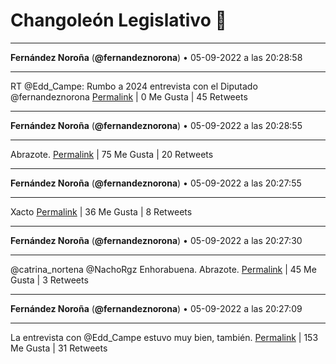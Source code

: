 # Changoleón Legislativo 🙈
*****
**Fernández Noroña** (**@fernandeznorona**) • 05-09-2022 a las 20:28:58
*****
RT @Edd_Campe: Rumbo a 2024 entrevista con el Diputado @fernandeznorona
[Permalink](https://twitter.com/fernandeznorona/status/1567006921151897600) | 0 Me Gusta | 45 Retweets
*****
**Fernández Noroña** (**@fernandeznorona**) • 05-09-2022 a las 20:28:55
*****
Abrazote.
[Permalink](https://twitter.com/fernandeznorona/status/1567006909479133186) | 75 Me Gusta | 20 Retweets
*****
**Fernández Noroña** (**@fernandeznorona**) • 05-09-2022 a las 20:27:55
*****
Xacto
[Permalink](https://twitter.com/fernandeznorona/status/1567006656717799427) | 36 Me Gusta | 8 Retweets
*****
**Fernández Noroña** (**@fernandeznorona**) • 05-09-2022 a las 20:27:30
*****
@catrina_nortena @NachoRgz Enhorabuena. Abrazote.
[Permalink](https://twitter.com/fernandeznorona/status/1567006552850137090) | 45 Me Gusta | 3 Retweets
*****
**Fernández Noroña** (**@fernandeznorona**) • 05-09-2022 a las 20:27:09
*****
La entrevista con @Edd_Campe estuvo muy bien, también.
[Permalink](https://twitter.com/fernandeznorona/status/1567006463259803649) | 153 Me Gusta | 31 Retweets